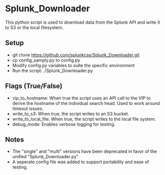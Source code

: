 # Splunk_Downloader
 
This python script is used to download data from the Splunk API and write it to S3 or the local filesystem.

## Setup

- git clone https://github.com/splunkcse/Splunk_Downloader.git
- cp config_samply.py to config.py
- Modify config.py variables to suite the specific environment
- Run the script: ./Splunk_Downloader.py

## Flags (True/False)

- vip_to_hostname: When true the script uses an API call to the VIP to derive the hostname of the individual search head. Used to work around timeout issues.
- write_to_s3: When true, the script writes to an S3 bucket.
- write_to_local_file: When true, the script writes to the local file system.
- debug_mode: Enables verbose logging for testing.

## Notes

- The "single" and "multi" versions have been deprecated in favor of the unified "Splunk_Downloader.py". 
- A seperate config file was added to support portability and ease of testing.
